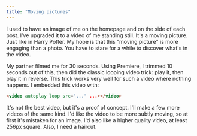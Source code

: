 ```yaml
---
title: "Moving pictures"
---
```


I used to have an image of me
on the homepage and on the side of each post.
I've upgraded it to a video of me standing still.
It's a moving picture.
Just like in Harry Potter.
My hope is that this "moving picture" is more engaging than a photo.
You have to stare for a while to discover what's in the video.

My partner filmed me for 30 seconds.
Using Premiere,
I trimmed 10 seconds out of this,
then did the classic looping video trick:
play it, then play it in reverse.
This trick works very well for such a video where nothing happens.
I embedded this video with:

```html
<video autoplay loop src="..." ...></video>
```

It's not the best video,
but it's a proof of concept.
I'll make a few more videos of the same kind.
I'd like the video to be more subtly moving,
so at first it's mistaken for an image.
I'd also like a higher quality video, at least 256px square.
Also, I need a haircut.
